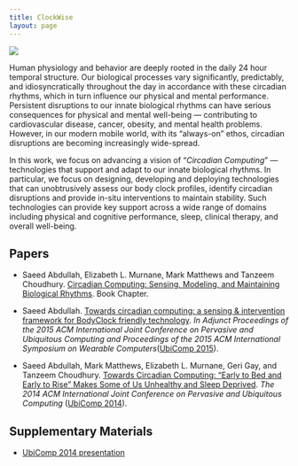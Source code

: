 ```yaml
---
title: ClockWise
layout: page
---
```

<div class="row">
    <div class="col-md-12">
        <div class="col-xs-offset-1 col-md-10">
            <img src="/files/images/projects/clockwise-1.jpg"/>
        </div>
    </div>
</div>

Human physiology and behavior are deeply rooted in the daily 24 hour temporal structure. Our biological processes vary significantly, predictably, and idiosyncratically throughout the day in accordance with these circadian rhythms, which in turn influence our physical and mental performance. Persistent disruptions to our innate biological rhythms can have serious consequences for physical and mental well-being — contributing to cardiovascular disease, cancer, obesity, and mental health problems. However, in our modern mobile world, with its “always-on” ethos, circadian disruptions are becoming increasingly wide-spread.

In this work, we focus on advancing a vision of “_Circadian Computing_” — technologies that support and adapt to our innate biological rhythms. In particular, we focus on designing, developing and deploying technologies that can unobtrusively assess our body clock profiles, identify circadian disruptions and provide in-situ interventions to maintain stability. Such technologies can provide key support across a wide range of domains including physical and cognitive performance, sleep, clinical therapy, and overall well-being.

## Papers ##

* Saeed Abdullah, Elizabeth L. Murnane, Mark Matthews and Tanzeem Choudhury.
[Circadian Computing: Sensing, Modeling, and Maintaining Biological Rhythms](https://doi.org/10.1007/978-3-319-51394-2_3). Book Chapter.

* Saeed Abdullah. [Towards circadian computing: a sensing & intervention framework for BodyClock friendly technology](https://dl.acm.org/citation.cfm?id=2801657).
_In Adjunct Proceedings of the 2015 ACM International Joint Conference on Pervasive and Ubiquitous Computing and Proceedings of the 2015 ACM International Symposium on Wearable Computers_([UbiComp 2015](http://ubicomp.org/ubicomp2015/)).

* Saeed Abdullah, Mark Matthews, Elizabeth L. Murnane, Geri Gay, and Tanzeem Choudhury.
[Towards Circadian Computing: “Early to Bed and Early to Rise” Makes Some of Us Unhealthy and Sleep Deprived](http://pac.cs.cornell.edu/pubs/clockwise-ubicomp-2014.pdf).
_The 2014 ACM International Joint Conference on Pervasive and Ubiquitous Computing_ ([UbiComp 2014](http://ubicomp.org/ubicomp2014/)).

## Supplementary Materials ##

* [UbiComp 2014 presentation](https://dl.dropboxusercontent.com/u/6286713/permlinks/talk-ubicomp-2014.pdf)